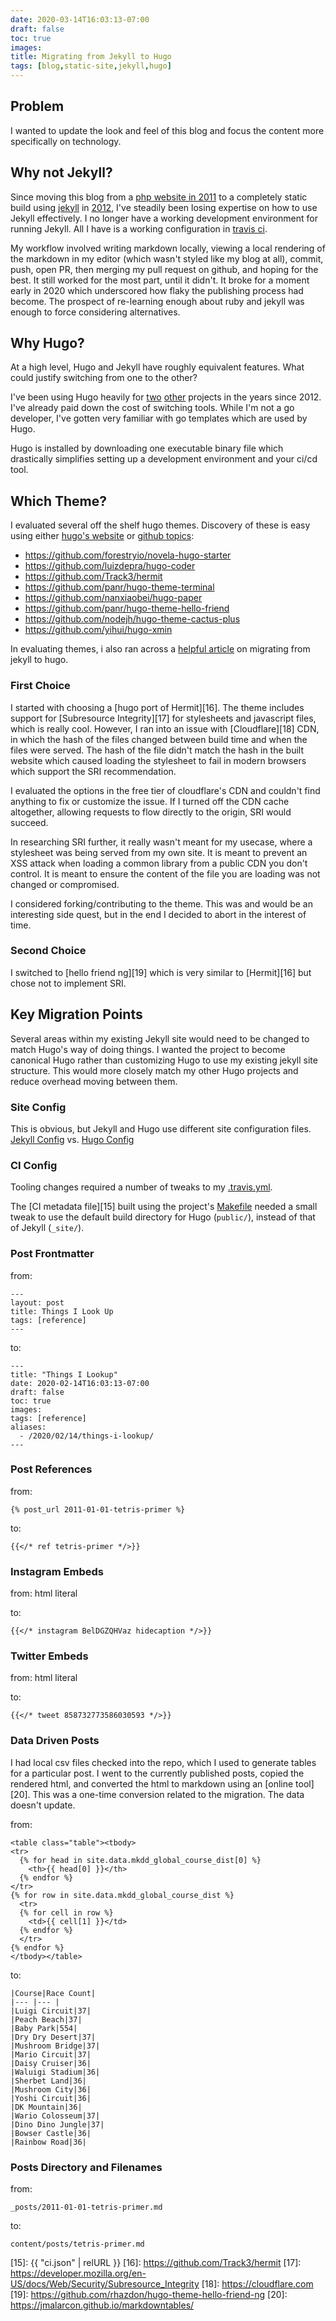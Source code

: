 ```yaml
---
date: 2020-03-14T16:03:13-07:00
draft: false
toc: true
images:
title: Migrating from Jekyll to Hugo
tags: [blog,static-site,jekyll,hugo]
---
```


## Problem

I wanted to update the look and feel of this blog and focus the content more specifically on technology.

## Why not Jekyll?

Since moving this blog from a [php website in 2011][1] to a completely static build using [jekyll][0] in [2012][2], I've steadily been losing expertise on how to use Jekyll effectively. I no longer have a working development environment for running Jekyll. All I have is a working configuration in [travis ci][3].

My workflow involved writing markdown locally, viewing a local rendering of the markdown in my editor (which wasn't styled like my blog at all), commit, push, open PR, then merging my pull request on github, and hoping for the best. It still worked for the most part, until it didn't. It broke for a moment early in 2020 which underscored how flaky the publishing process had become. The prospect of re-learning enough about ruby and jekyll was enough to force considering alternatives.

## Why Hugo?

At a high level, Hugo and Jekyll have roughly equivalent features. What could justify switching from one to the other?

I've been using Hugo heavily for [two][5] [other][6] projects in the years since 2012. I've already paid down the cost of switching tools. While I'm not a go developer, I've gotten very familiar with go templates which are used by Hugo.

Hugo is installed by downloading one executable binary file which drastically simplifies setting up a development environment and your ci/cd tool.

## Which Theme?

I evaluated several off the shelf hugo themes. Discovery of these is easy using either [hugo's website][7] or [github topics][8]:

- https://github.com/forestryio/novela-hugo-starter
- https://github.com/luizdepra/hugo-coder
- https://github.com/Track3/hermit
- https://github.com/panr/hugo-theme-terminal
- https://github.com/nanxiaobei/hugo-paper
- https://github.com/panr/hugo-theme-hello-friend
- https://github.com/nodejh/hugo-theme-cactus-plus
- https://github.com/yihui/hugo-xmin

In evaluating themes, i also ran across a [helpful article][9] on migrating from jekyll to hugo.

### First Choice

I started with choosing a [hugo port of Hermit][16]. The theme includes support for [Subresource Integrity][17] for stylesheets and javascript files, which is really cool. However, I ran into an issue with [Cloudflare][18] CDN, in which the hash of the files changed between build time and when the files were served. The hash of the file didn't match the hash in the built website which caused loading the stylesheet to fail in modern browsers which support the SRI recommendation.

I evaluated the options in the free tier of cloudflare's CDN and couldn't find anything to fix or customize the issue. If I turned off the CDN cache altogether, allowing requests to flow directly to the origin, SRI would succeed.

In researching SRI further, it really wasn't meant for my usecase, where a stylesheet was being served from my own site. It is meant to prevent an XSS attack when loading a common library from a public CDN you don't control. It is meant to ensure the content of the file you are loading was not changed or compromised.

I considered forking/contributing to the theme. This was and would be an interesting side quest, but in the end I decided to abort in the interest of time.

### Second Choice

I switched to [hello friend ng][19] which is very similar to [Hermit][16] but chose not to implement SRI.

## Key Migration Points

Several areas within my existing Jekyll site would need to be changed to match Hugo's way of doing things. I wanted the project to become canonical Hugo rather than customizing Hugo to use my existing jekyll site structure. This would more closely match my other Hugo projects and reduce overhead moving between them.

### Site Config

This is obvious, but Jekyll and Hugo use different site configuration files. [Jekyll Config][11] vs. [Hugo Config][12]

### CI Config

Tooling changes required a number of tweaks to my [.travis.yml][13].

The [CI metadata file][15] built using the project's [Makefile][14] needed a small tweak to use the default build directory for Hugo (`public/`), instead of that of Jekyll (`_site/`).

### Post Frontmatter

from:
```
---
layout: post
title: Things I Look Up
tags: [reference]
---
```

to:

```
---
title: "Things I Lookup"
date: 2020-02-14T16:03:13-07:00
draft: false
toc: true
images:
tags: [reference]
aliases:
  - /2020/02/14/things-i-lookup/
---
```

### Post References

from:
```
{% post_url 2011-01-01-tetris-primer %}
```

to:
```
{{</* ref tetris-primer */>}}
```


### Instagram Embeds

from: html literal

to:
```
{{</* instagram BelDGZQHVaz hidecaption */>}}
```

### Twitter Embeds

from: html literal

to:

```
{{</* tweet 858732773586030593 */>}}
```

### Data Driven Posts

I had local csv files checked into the repo, which I used to generate tables for a particular post. I went to the currently published posts, copied the rendered html, and converted the html to markdown using an [online tool][20]. This was a one-time conversion related to the migration. The data doesn't update.

from:

```
<table class="table"><tbody>
<tr>
  {% for head in site.data.mkdd_global_course_dist[0] %}
    <th>{{ head[0] }}</th>
  {% endfor %}
</tr>
{% for row in site.data.mkdd_global_course_dist %}
  <tr>
  {% for cell in row %}
    <td>{{ cell[1] }}</td>
  {% endfor %}
  </tr>
{% endfor %}
</tbody></table>
```

to:

```
|Course|Race Count|
|--- |--- |
|Luigi Circuit|37|
|Peach Beach|37|
|Baby Park|554|
|Dry Dry Desert|37|
|Mushroom Bridge|37|
|Mario Circuit|37|
|Daisy Cruiser|36|
|Waluigi Stadium|36|
|Sherbet Land|36|
|Mushroom City|36|
|Yoshi Circuit|36|
|DK Mountain|36|
|Wario Colosseum|37|
|Dino Dino Jungle|37|
|Bowser Castle|36|
|Rainbow Road|36|
```

### Posts Directory and Filenames

from:
```
_posts/2011-01-01-tetris-primer.md
```

to:
```
content/posts/tetris-primer.md
```

  [0]: https://jekyllrb.com/
  [1]: https://web.archive.org/web/20110704022905/http://tomhummel.com/
  [2]: https://github.com/tphummel/blog/commit/2f94eeee423ae2385f0628e3cad76100549f3bec
  [3]: https://travis-ci.com/
  [4]: https://gohugo.io
  [5]: https://github.com/lapsrun/laps.run
  [6]: https://github.com/tphummel/data.tomhummel.com
  [7]: https://themes.gohugo.io/
  [8]: https://github.com/topics/hugo-theme?o=desc&s=stars
  [9]: https://hugothemes.gitlab.io/mainroad/post/migrate-from-jekyll/
  [10]: https://github.com/lapsrun/laps.run/blob/master/bin/deploy-preview-site.sh
  [11]: https://github.com/tphummel/blog/commit/17b813c8c981d5915fecd5d207de2c264bde2fbb#diff-aeb42283af8ef8e9da40ededd3ae2ab2
  [12]: https://github.com/tphummel/blog/blob/1ad3d9e24449557e2f710faf1c8353bd30607b9e/config.toml
  [13]: https://github.com/tphummel/blog/commit/17b813c8c981d5915fecd5d207de2c264bde2fbb#diff-354f30a63fb0907d4ad57269548329e3
  [14]: https://github.com/tphummel/blog/commit/17b813c8c981d5915fecd5d207de2c264bde2fbb#diff-b67911656ef5d18c4ae36cb6741b7965
  [15]: {{ "ci.json" | relURL }}
  [16]: https://github.com/Track3/hermit
  [17]: https://developer.mozilla.org/en-US/docs/Web/Security/Subresource_Integrity
  [18]: https://cloudflare.com
  [19]: https://github.com/rhazdon/hugo-theme-hello-friend-ng
  [20]: https://jmalarcon.github.io/markdowntables/
